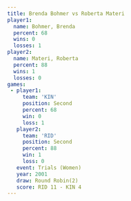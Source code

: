 ```yaml
---
title: Brenda Bohmer vs Roberta Materi
player1:               
  name: Bohmer, Brenda 
  percent: 68          
  wins: 0              
  losses: 1            
player2:               
  name: Materi, Roberta
  percent: 88          
  wins: 1              
  losses: 0            
games:
 - player1:          
     team: 'KIN'     
     position: Second
     percent: 68     
     win: 0          
     loss: 1         
   player2:          
     team: 'RID'     
     position: Second
     percent: 88     
     win: 1          
     loss: 0         
   event: Trials (Women)
   year: 2001           
   draw: Round Robin(2) 
   score: RID 11 - KIN 4
---
```


